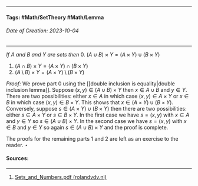 __________________________________________________________________________
#### **Tags:** #Math/SetTheory #Math/Lemma  
###### *Date of Creation: 2023-10-04*
__________________________________________________________________________

*If $A$ and $B$ and $Y$ are sets then*
0. $(A \cup B) \times Y = (A \times Y) \cup (B \times Y)$
1. $(A \cap B) \times Y = (A \times Y) \cap (B \times Y)$
2. $(A \setminus B) \times Y = (A \times Y) \setminus (B \times Y)$

*Proof:* We prove part 0 using the [[double inclusion is equality|double inclusion lemma]]. Suppose $(x,y) \in (A \cup B) \times Y$ then $x \in A \cup B$ and $y \in Y$. There are two possibilities: either $x \in A$ in which case $(x,y) \in A \times Y$ or $x \in B$ in which case $(x,y) \in B \times Y$. This shows that $x \in (A \times Y) \cup (B \times Y)$. Conversely, suppose $s \in (A \times Y) \cup (B \times Y)$ then there are two possibilities: either $s \in A \times Y$ or $s \in B \times Y$. In the first case we have $s = (x,y)$ with $x \in A$ and $y \in Y$ so $s \in (A \cup B) \times Y$. In the second case we have $s = (x,y)$ with $x \in B$ and $y \in Y$ so again $s \in (A \cup B) \times Y$ and the proof is complete.

The proofs for the remaining parts 1 and 2 are left as an exercise to the reader. $\star$
#### Sources:
__________________________________________________________________________
1. [Sets_and_Numbers.pdf (rolandvdv.nl)](https://www.rolandvdv.nl/Sets_and_Numbers.pdf)